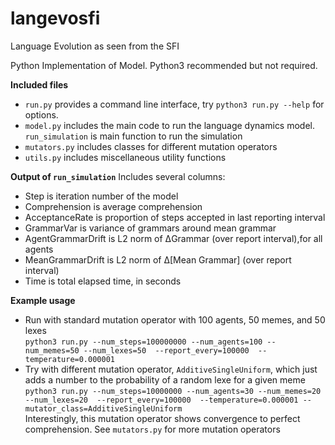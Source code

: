 # langevosfi
Language Evolution as seen from the SFI

Python Implementation of Model.  Python3 recommended but not required.

**Included files**
* `run.py` provides a command line interface, try ``python3 run.py --help``  for options.
* `model.py` includes the main code to run the language dynamics model. `run_simulation` is main function to run the simulation
* `mutators.py` includes classes for different mutation operators
* `utils.py` includes miscellaneous utility functions

**Output of `run_simulation`**
Includes several columns:
* Step is iteration number of the model
* Comprehension is average comprehension
* AcceptanceRate is proportion of steps accepted in last reporting interval
* GrammarVar is variance of grammars around mean grammar
* AgentGrammarDrift is L2 norm of ΔGrammar (over report interval),for all agents
* MeanGrammarDrift is L2 norm of Δ\[Mean Grammar\] (over report interval)
* Time is total elapsed time, in seconds

**Example usage**
* Run with standard mutation operator with 100 agents, 50 memes, and 50 lexes  
``python3 run.py --num_steps=100000000 --num_agents=100 --num_memes=50 --num_lexes=50  --report_every=100000  --temperature=0.000001``
* Try with different mutation operator, `AdditiveSingleUniform`, which just adds a number to the probability of a random lexe for a given meme  
``python3 run.py --num_steps=10000000 --num_agents=30 --num_memes=20 --num_lexes=20  --report_every=100000  --temperature=0.000001 --mutator_class=AdditiveSingleUniform``  
Interestingly, this mutation operator shows convergence to perfect comprehension. See `mutators.py` for more mutation operators



